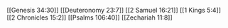 [[Genesis 34:30]]
[[Deuteronomy 23:7]]
[[2 Samuel 16:21]]
[[1 Kings 5:4]]
[[2 Chronicles 15:2]]
[[Psalms 106:40]]
[[Zechariah 11:8]]

